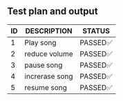 
## Test plan and output
| ID | DESCRIPTION | STATUS |
| -- |------------ | -------|
|1| Play song    |PASSED✅  |
|2| reduce volume    | PASSED✅  |
|3| pause song| PASSED✅  |
|4| increrase song | PASSED✅   |
|5| resume song| PASSED✅ |
